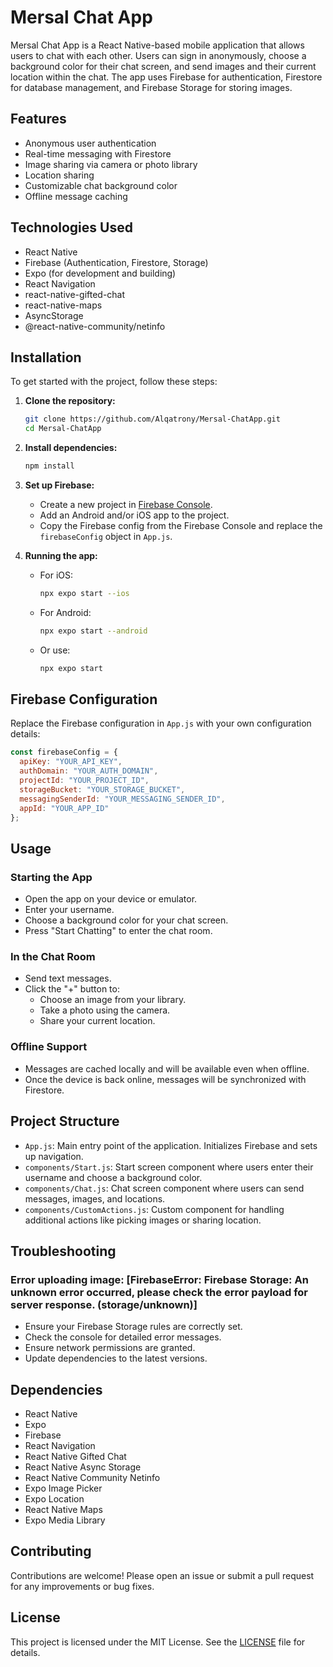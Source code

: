 # Mersal Chat App

Mersal Chat App is a React Native-based mobile application that allows users to chat with each other. Users can sign in anonymously, choose a background color for their chat screen, and send images and their current location within the chat. The app uses Firebase for authentication, Firestore for database management, and Firebase Storage for storing images.

## Features

- Anonymous user authentication
- Real-time messaging with Firestore
- Image sharing via camera or photo library
- Location sharing
- Customizable chat background color
- Offline message caching

## Technologies Used

- React Native
- Firebase (Authentication, Firestore, Storage)
- Expo (for development and building)
- React Navigation
- react-native-gifted-chat
- react-native-maps
- AsyncStorage
- @react-native-community/netinfo

## Installation

To get started with the project, follow these steps:

1. **Clone the repository:**

   ```bash
   git clone https://github.com/Alqatrony/Mersal-ChatApp.git
   cd Mersal-ChatApp
   ```

2. **Install dependencies:**

   ```bash
   npm install
   ```

3. **Set up Firebase:**

   - Create a new project in [Firebase Console](https://console.firebase.google.com/).
   - Add an Android and/or iOS app to the project.
   - Copy the Firebase config from the Firebase Console and replace the `firebaseConfig` object in `App.js`.

4. **Running the app:**

   - For iOS:

     ```bash
     npx expo start --ios
     ```

   - For Android:

     ```bash
     npx expo start --android
     ```

   - Or use:

     ```bash
     npx expo start
     ```

## Firebase Configuration

Replace the Firebase configuration in `App.js` with your own configuration details:

```js
const firebaseConfig = {
  apiKey: "YOUR_API_KEY",
  authDomain: "YOUR_AUTH_DOMAIN",
  projectId: "YOUR_PROJECT_ID",
  storageBucket: "YOUR_STORAGE_BUCKET",
  messagingSenderId: "YOUR_MESSAGING_SENDER_ID",
  appId: "YOUR_APP_ID"
};
```

## Usage

### Starting the App

- Open the app on your device or emulator.
- Enter your username.
- Choose a background color for your chat screen.
- Press "Start Chatting" to enter the chat room.

### In the Chat Room

- Send text messages.
- Click the "+" button to:
  - Choose an image from your library.
  - Take a photo using the camera.
  - Share your current location.

### Offline Support

- Messages are cached locally and will be available even when offline.
- Once the device is back online, messages will be synchronized with Firestore.

## Project Structure

- `App.js`: Main entry point of the application. Initializes Firebase and sets up navigation.
- `components/Start.js`: Start screen component where users enter their username and choose a background color.
- `components/Chat.js`: Chat screen component where users can send messages, images, and locations.
- `components/CustomActions.js`: Custom component for handling additional actions like picking images or sharing location.

## Troubleshooting

### Error uploading image: [FirebaseError: Firebase Storage: An unknown error occurred, please check the error payload for server response. (storage/unknown)]

- Ensure your Firebase Storage rules are correctly set.
- Check the console for detailed error messages.
- Ensure network permissions are granted.
- Update dependencies to the latest versions.

## Dependencies

- React Native
- Expo
- Firebase
- React Navigation
- React Native Gifted Chat
- React Native Async Storage
- React Native Community Netinfo
- Expo Image Picker
- Expo Location
- React Native Maps
- Expo Media Library

## Contributing

Contributions are welcome! Please open an issue or submit a pull request for any improvements or bug fixes.

## License

This project is licensed under the MIT License. See the [LICENSE](LICENSE) file for details.